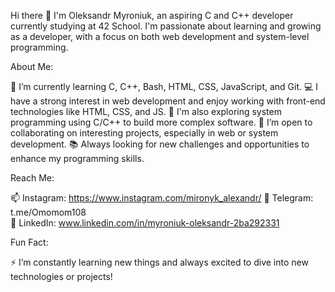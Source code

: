 Hi there 👋
I'm Oleksandr Myroniuk, an aspiring C and C++ developer currently studying at 42 School. I'm passionate about learning and growing as a developer, with a focus on both web development and system-level programming.

About Me:  

🌱 I’m currently learning C, C++, Bash, HTML, CSS, JavaScript, and Git.
💻 I have a strong interest in web development and enjoy working with front-end technologies like HTML, CSS, and JS.
🔧 I'm also exploring system programming using C/C++ to build more complex software.
👯 I’m open to collaborating on interesting projects, especially in web or system development.
📚 Always looking for new challenges and opportunities to enhance my programming skills.

Reach Me:

📫 Instagram: https://www.instagram.com/mironyk_alexandr/
💬 Telegram: t.me/Omomom108  
💼 LinkedIn: www.linkedin.com/in/myroniuk-oleksandr-2ba292331  

Fun Fact:  

⚡ I’m constantly learning new things and always excited to dive into new technologies or projects!

